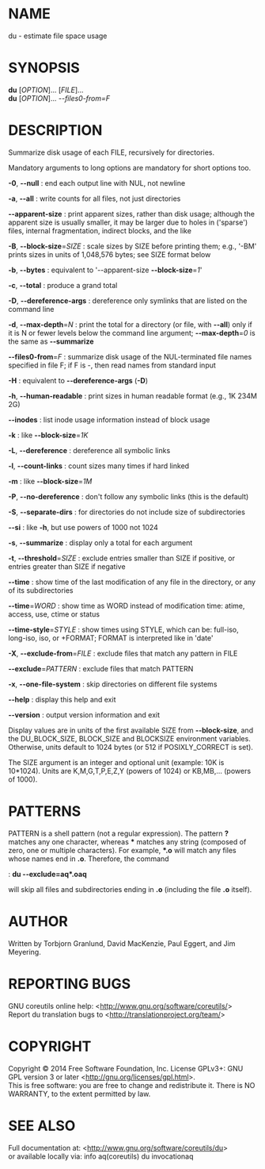 NAME
====

du - estimate file space usage

SYNOPSIS
========

**du** [*OPTION*]... [*FILE*]...\
 **du** [*OPTION*]... *--files0-from=F*

DESCRIPTION
===========

Summarize disk usage of each FILE, recursively for directories.

Mandatory arguments to long options are mandatory for short options too.

**-0**, **--null**
:   end each output line with NUL, not newline

**-a**, **--all**
:   write counts for all files, not just directories

**--apparent-size**
:   print apparent sizes, rather than disk usage; although the apparent size is usually smaller, it may be larger due to holes in ('sparse') files, internal fragmentation, indirect blocks, and the like

**-B**, **--block-size**=*SIZE*
:   scale sizes by SIZE before printing them; e.g., '-BM' prints sizes in units of 1,048,576 bytes; see SIZE format below

**-b**, **--bytes**
:   equivalent to '--apparent-size **--block-size**=*1*'

**-c**, **--total**
:   produce a grand total

**-D**, **--dereference-args**
:   dereference only symlinks that are listed on the command line

**-d**, **--max-depth**=*N*
:   print the total for a directory (or file, with **--all**) only if it is N or fewer levels below the command line argument; **--max-depth**=*0* is the same as **--summarize**

**--files0-from**=*F*
:   summarize disk usage of the NUL-terminated file names specified in file F; if F is -, then read names from standard input

**-H**
:   equivalent to **--dereference-args** (**-D**)

**-h**, **--human-readable**
:   print sizes in human readable format (e.g., 1K 234M 2G)

**--inodes**
:   list inode usage information instead of block usage

**-k**
:   like **--block-size**=*1K*

**-L**, **--dereference**
:   dereference all symbolic links

**-l**, **--count-links**
:   count sizes many times if hard linked

**-m**
:   like **--block-size**=*1M*

**-P**, **--no-dereference**
:   don't follow any symbolic links (this is the default)

**-S**, **--separate-dirs**
:   for directories do not include size of subdirectories

**--si**
:   like **-h**, but use powers of 1000 not 1024

**-s**, **--summarize**
:   display only a total for each argument

**-t**, **--threshold**=*SIZE*
:   exclude entries smaller than SIZE if positive, or entries greater than SIZE if negative

**--time**
:   show time of the last modification of any file in the directory, or any of its subdirectories

**--time**=*WORD*
:   show time as WORD instead of modification time: atime, access, use, ctime or status

**--time-style**=*STYLE*
:   show times using STYLE, which can be: full-iso, long-iso, iso, or +FORMAT; FORMAT is interpreted like in 'date'

**-X**, **--exclude-from**=*FILE*
:   exclude files that match any pattern in FILE

**--exclude**=*PATTERN*
:   exclude files that match PATTERN

**-x**, **--one-file-system**
:   skip directories on different file systems

**--help**
:   display this help and exit

**--version**
:   output version information and exit

Display values are in units of the first available SIZE from **--block-size**, and the DU\_BLOCK\_SIZE, BLOCK\_SIZE and BLOCKSIZE environment variables. Otherwise, units default to 1024 bytes (or 512 if POSIXLY\_CORRECT is set).

The SIZE argument is an integer and optional unit (example: 10K is 10\*1024). Units are K,M,G,T,P,E,Z,Y (powers of 1024) or KB,MB,... (powers of 1000).

PATTERNS
========

PATTERN is a shell pattern (not a regular expression). The pattern **?** matches any one character, whereas **\*** matches any string (composed of zero, one or multiple characters). For example, **\*.o** will match any files whose names end in **.o**. Therefore, the command

:   **du --exclude=aq\*.oaq**

will skip all files and subdirectories ending in **.o** (including the file **.o** itself).

AUTHOR
======

Written by Torbjorn Granlund, David MacKenzie, Paul Eggert, and Jim Meyering.

REPORTING BUGS
==============

GNU coreutils online help: \<<http://www.gnu.org/software/coreutils/>\>\
 Report du translation bugs to \<<http://translationproject.org/team/>\>

COPYRIGHT
=========

Copyright © 2014 Free Software Foundation, Inc. License GPLv3+: GNU GPL version 3 or later \<<http://gnu.org/licenses/gpl.html>\>.\
 This is free software: you are free to change and redistribute it. There is NO WARRANTY, to the extent permitted by law.

SEE ALSO
========

Full documentation at: \<<http://www.gnu.org/software/coreutils/du>\>\
 or available locally via: info aq(coreutils) du invocationaq
